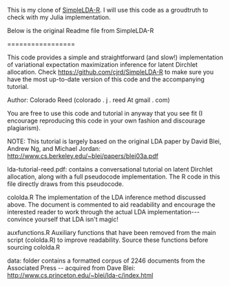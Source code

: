 This is my clone of [SimpleLDA-R](https://github.com/cjrd/SimpleLDA-R). I will use this code as a groudtruth to check with my Julia implementation. 

Below is the original Readme file from SimpleLDA-R

=================

This code provides a simple and straightforward (and slow!) implementation of variational expectation maximization inference for latent Dirchlet allocation. Check https://github.com/cjrd/SimpleLDA-R to make sure you have the most up-to-date version of this code and the accompanying tutorial.

Author: Colorado Reed (colorado . j . reed At gmail . com)

You are free to use this code and tutorial in anyway that you see fit (I encourage reproducing this code in your own fashion and discourage plagiarism).

NOTE: This tutorial is largely based on the original LDA paper by David Blei, Andrew Ng, and Michael Jordan: http://www.cs.berkeley.edu/~blei/papers/blei03a.pdf


lda-tutorial-reed.pdf: contains a conversational tutorial on latent Dirchlet allocation, along with a full pseudocode implementation. The R code in this file directly draws from this pseudocode.

cololda.R The implementation of the LDA inference method discussed above. The document is commented to aid readability and encourage the interested reader to work through the actual LDA implementation---convince yourself that LDA isn't magic!

auxfunctions.R Auxiliary functions that have been removed from the main script (cololda.R) to improve readability. Source these functions before sourcing cololda.R

data: folder contains a formatted corpus of 2246 documents from the Associated Press -- acquired from Dave Blei: http://www.cs.princeton.edu/~blei/lda-c/index.html
